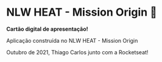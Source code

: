 # NLW HEAT - Mission Origin :rocket:

**Cartão digital de apresentação!**

Aplicação construída no NLW HEAT - Mission Origin 

Outubro de 2021, Thiago Carlos junto com a Rocketseat!